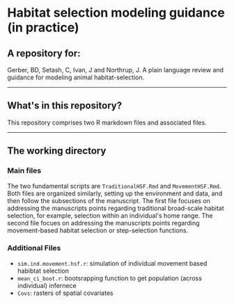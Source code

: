 # Habitat selection modeling guidance (in practice)

## A repository for:

Gerber, BD, Setash, C, Ivan, J and Northrup, J. A plain language review and guidance for modeling animal habitat-selection. 

---

## What's in this repository?

This repository comprises two R markdown files and associated files.

---

## The working directory

### Main files

The two fundamental scripts are `TraditionalHSF.Rmd` and `MovementHSF.Rmd`. Both files are organized 
similarly, setting up the environment and data, and then follow the subsections of the manuscript. 
The first file focuses on addressing the manuscripts points regarding traditional broad-scale
habitat selection, for example, selection within an individual's home range. The second file
focues on addressing the manuscripts points regarding movement-based habitat selection or
step-selection functions.

### Additional Files

- `sim.ind.movement.hsf.r`: simulation of individual movement based habibtat selection
- `mean_ci_boot.r`: bootsrapping function to get population (across individual) infernece
- `Covs`: rasters of spatial covariates
  